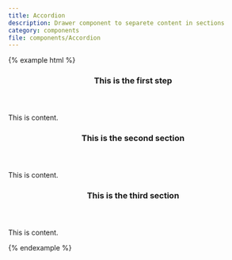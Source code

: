 ```yaml
---
title: Accordion
description: Drawer component to separete content in sections
category: components
file: components/Accordion
---
```


{% example html %}

  <div class="Accordion">
    <section class="Accordion-section has-success">
      <header class="Accordion-sectionHeader" data-js="accordion-trigger">
        <h3 class="Accordion-sectionTitle">This is the first step</h3>
      </header>
      <div class="Accordion-sectionContentWrapper">
        <div class="Accordion-sectionContent">
          This is content.
        </div>
      </div>
    </section>
    <section class="Accordion-section is-active">
      <header class="Accordion-sectionHeader" data-js="accordion-trigger">
        <h3 class="Accordion-sectionTitle">This is the second section</h3>
      </header>
      <div class="Accordion-sectionContentWrapper">
        <div class="Accordion-sectionContent">
          This is content.
        </div>
      </div>
    </section>
    <section class="Accordion-section">
      <header class="Accordion-sectionHeader" data-js="accordion-trigger">
        <h3 class="Accordion-sectionTitle">This is the third section</h3>
      </header>
      <div class="Accordion-sectionContentWrapper">
        <div class="Accordion-sectionContent">
          This is content.
        </div>
      </div>
    </section>
  </div>

{% endexample %}
